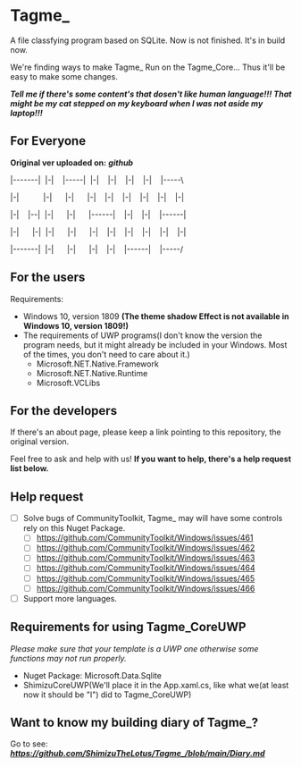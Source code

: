 # Tagme_
A file classfying program based on SQLite.
Now is not finished. It's in build now.

We're finding ways to make Tagme_ Run on the Tagme_Core... Thus it'll be easy to make some changes.

***Tell me if there's some content's that dosen't like human language!!! That might be my cat stepped on my keyboard when I was not aside my laptop!!!***

## For Everyone
**Original ver uploaded on:** ***git******hub***

|-------|&nbsp; |-|&nbsp; &nbsp; |-----|&nbsp; |-|&nbsp; &nbsp; |-|&nbsp; &nbsp; |-|&nbsp; &nbsp; |-|&nbsp; &nbsp; |-----\

|-|&nbsp; &nbsp; &nbsp; &nbsp;&nbsp; &nbsp; |-|&nbsp; &nbsp; &nbsp; |-|&nbsp; &nbsp; &nbsp; |-|&nbsp; &nbsp; |-|&nbsp; &nbsp; |-|&nbsp; &nbsp; |-|&nbsp; &nbsp; |-|&nbsp; &nbsp; |-|

|-|&nbsp; &nbsp; |--|&nbsp; |-|&nbsp; &nbsp; &nbsp; |-|&nbsp; &nbsp; &nbsp; |------|&nbsp; &nbsp; |-|&nbsp; &nbsp; |-|&nbsp; &nbsp; |------|

|-|&nbsp; &nbsp; &nbsp; |-|&nbsp; |-|&nbsp; &nbsp; &nbsp; |-|&nbsp; &nbsp; &nbsp; |-|&nbsp; &nbsp; |-|&nbsp; &nbsp; |-|&nbsp; &nbsp; |-|&nbsp; &nbsp; |-|&nbsp; &nbsp; |-|

|-------|&nbsp; |-|&nbsp; &nbsp; &nbsp; |-|&nbsp; &nbsp; &nbsp; |-|&nbsp; &nbsp; |-|&nbsp; &nbsp; |------|&nbsp; &nbsp; |-----/

## For the users
Requirements:
- Windows 10, version 1809 **(The theme shadow Effect is not available in Windows 10, version 1809!)**
- The requirements of UWP programs(I don't know the version the program needs, but it might already be included in your Windows. Most of the times, you don't need to care about it.)
  - Microsoft.NET.Native.Framework
  - Microsoft.NET.Native.Runtime
  - Microsoft.VCLibs

## For the developers
If there's an about page, please keep a link pointing to this repository, the original version.

Feel free to ask and help with us! **If you want to help, there's a help request list below.**

## Help request
- [ ] Solve bugs of CommunityToolkit, Tagme_ may will have some controls rely on this Nuget Package.
  - [ ] https://github.com/CommunityToolkit/Windows/issues/461
  - [ ] https://github.com/CommunityToolkit/Windows/issues/462
  - [ ] https://github.com/CommunityToolkit/Windows/issues/463
  - [ ] https://github.com/CommunityToolkit/Windows/issues/464
  - [ ] https://github.com/CommunityToolkit/Windows/issues/465
  - [ ] https://github.com/CommunityToolkit/Windows/issues/466
- [ ] Support more languages.

## Requirements for using Tagme_CoreUWP
*Please make sure that your template is a UWP one otherwise some functions may not run properly.*
- Nuget Package: Microsoft.Data.Sqlite
- ShimizuCoreUWP(We'll place it in the App.xaml.cs, like what we(at least now it should be "I") did to Tagme_CoreUWP)

## Want to know my building diary of Tagme_?
Go to see: ***https://github.com/ShimizuTheLotus/Tagme_/blob/main/Diary.md***

